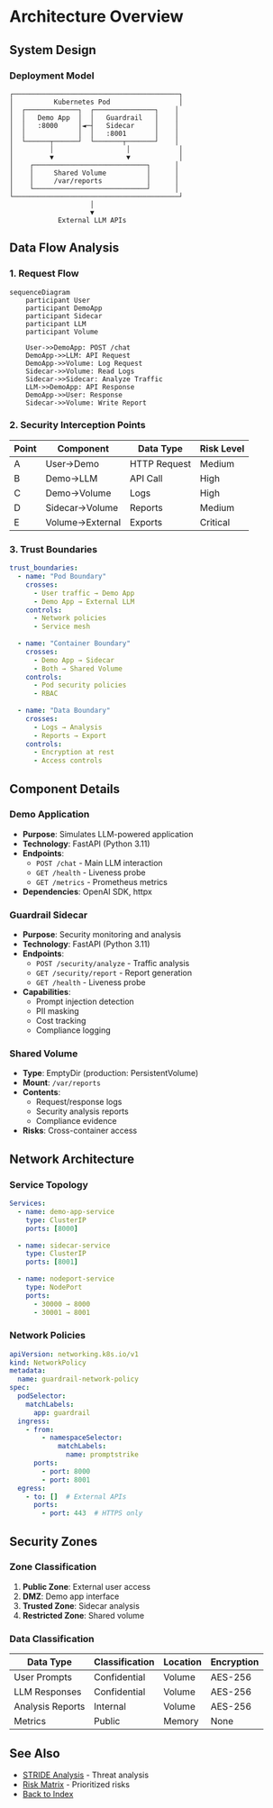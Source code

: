 # Architecture Overview
<!-- cid-architecture-overview -->

## System Design

### Deployment Model
```
┌─────────────────────────────────────────┐
│          Kubernetes Pod                 │
│  ┌─────────────┐  ┌───────────────┐    │
│  │   Demo App  │  │   Guardrail   │    │
│  │   :8000     │◄─┤   Sidecar     │    │
│  │             │  │   :8001       │    │
│  └──────┬──────┘  └───────┬───────┘    │
│         │                  │            │
│         ▼                  ▼            │
│    ┌────────────────────────────┐      │
│    │     Shared Volume          │      │
│    │     /var/reports           │      │
│    └────────────────────────────┘      │
└─────────────────────────────────────────┘
                    │
                    ▼
            External LLM APIs
```

## Data Flow Analysis

### 1. Request Flow
```mermaid
sequenceDiagram
    participant User
    participant DemoApp
    participant Sidecar
    participant LLM
    participant Volume

    User->>DemoApp: POST /chat
    DemoApp->>LLM: API Request
    DemoApp->>Volume: Log Request
    Sidecar->>Volume: Read Logs
    Sidecar->>Sidecar: Analyze Traffic
    LLM->>DemoApp: API Response
    DemoApp->>User: Response
    Sidecar->>Volume: Write Report
```

### 2. Security Interception Points

| Point | Component | Data Type | Risk Level |
|-------|-----------|-----------|------------|
| A | User→Demo | HTTP Request | Medium |
| B | Demo→LLM | API Call | High |
| C | Demo→Volume | Logs | High |
| D | Sidecar→Volume | Reports | Medium |
| E | Volume→External | Exports | Critical |

### 3. Trust Boundaries

```yaml
trust_boundaries:
  - name: "Pod Boundary"
    crosses:
      - User traffic → Demo App
      - Demo App → External LLM
    controls:
      - Network policies
      - Service mesh
      
  - name: "Container Boundary"  
    crosses:
      - Demo App → Sidecar
      - Both → Shared Volume
    controls:
      - Pod security policies
      - RBAC
      
  - name: "Data Boundary"
    crosses:
      - Logs → Analysis
      - Reports → Export
    controls:
      - Encryption at rest
      - Access controls
```

## Component Details

### Demo Application
- **Purpose**: Simulates LLM-powered application
- **Technology**: FastAPI (Python 3.11)
- **Endpoints**:
  - `POST /chat` - Main LLM interaction
  - `GET /health` - Liveness probe
  - `GET /metrics` - Prometheus metrics
- **Dependencies**: OpenAI SDK, httpx

### Guardrail Sidecar
- **Purpose**: Security monitoring and analysis
- **Technology**: FastAPI (Python 3.11)
- **Endpoints**:
  - `POST /security/analyze` - Traffic analysis
  - `GET /security/report` - Report generation
  - `GET /health` - Liveness probe
- **Capabilities**:
  - Prompt injection detection
  - PII masking
  - Cost tracking
  - Compliance logging

### Shared Volume
- **Type**: EmptyDir (production: PersistentVolume)
- **Mount**: `/var/reports`
- **Contents**:
  - Request/response logs
  - Security analysis reports
  - Compliance evidence
- **Risks**: Cross-container access

## Network Architecture

### Service Topology
```yaml
Services:
  - name: demo-app-service
    type: ClusterIP
    ports: [8000]
    
  - name: sidecar-service  
    type: ClusterIP
    ports: [8001]
    
  - name: nodeport-service
    type: NodePort
    ports: 
      - 30000 → 8000
      - 30001 → 8001
```

### Network Policies
```yaml
apiVersion: networking.k8s.io/v1
kind: NetworkPolicy
metadata:
  name: guardrail-network-policy
spec:
  podSelector:
    matchLabels:
      app: guardrail
  ingress:
    - from:
        - namespaceSelector:
            matchLabels:
              name: promptstrike
      ports:
        - port: 8000
        - port: 8001
  egress:
    - to: []  # External APIs
      ports:
        - port: 443  # HTTPS only
```

## Security Zones

### Zone Classification
1. **Public Zone**: External user access
2. **DMZ**: Demo app interface
3. **Trusted Zone**: Sidecar analysis
4. **Restricted Zone**: Shared volume

### Data Classification
| Data Type | Classification | Location | Encryption |
|-----------|---------------|----------|------------|
| User Prompts | Confidential | Volume | AES-256 |
| LLM Responses | Confidential | Volume | AES-256 |
| Analysis Reports | Internal | Volume | AES-256 |
| Metrics | Public | Memory | None |

## See Also
- [STRIDE Analysis](03-stride-analysis.md) - Threat analysis
- [Risk Matrix](06-risk-matrix.md) - Prioritized risks
- [Back to Index](README.md)